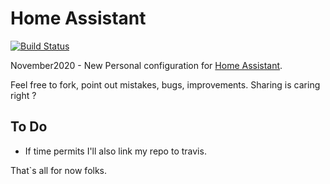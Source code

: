 # Home Assistant #

[![Build Status](https://travis-ci.com/HooverG/home-assistant-configuration.svg?branch=master)](https://travis-ci.com/HooverG/home-assistant-configuration)

November2020 - New Personal configuration for [Home Assistant](https://www.home-assistant.io/).

Feel free to fork, point out mistakes, bugs, improvements. Sharing is caring right ?

## To Do ##
* If time permits I'll also link my repo to travis.

That`s all for now folks.
